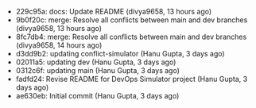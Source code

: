 - 229c95a: docs: Update README (divya9658, 13 hours ago)
- 9b0f20c: merge: Resolve all conflicts between main and dev branches (divya9658, 13 hours ago)
- 8fc7db4: merge: Resolve all conflicts between main and dev branches (divya9658, 14 hours ago)
- d3dd9b2: updating conflict-simulator (Hanu Gupta, 3 days ago)
- 02011a5: updating dev (Hanu Gupta, 3 days ago)
- 0312c6f: updating main (Hanu Gupta, 3 days ago)
- fadfd24: Revise README for DevOps Simulator project (Hanu Gupta, 3 days ago)
- ae630eb: Initial commit (Hanu Gupta, 3 days ago)